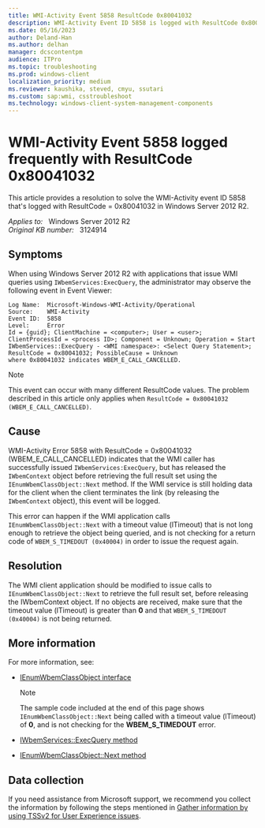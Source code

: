 ```yaml
---
title: WMI-Activity Event 5858 ResultCode 0x80041032
description: WMI-Activity Event ID 5858 is logged with ResultCode 0x80041032 when applications issue WMI queries.
ms.date: 05/16/2023
author: Deland-Han
ms.author: delhan
manager: dcscontentpm
audience: ITPro
ms.topic: troubleshooting
ms.prod: windows-client
localization_priority: medium
ms.reviewer: kaushika, steved, cmyu, ssutari
ms.custom: sap:wmi, csstroubleshoot
ms.technology: windows-client-system-management-components
---
```

# WMI-Activity Event 5858 logged frequently with ResultCode 0x80041032

This article provides a resolution to solve the WMI-Activity event ID 5858 that's logged with ResultCode = 0x80041032 in Windows Server 2012 R2.

_Applies to:_ &nbsp; Windows Server 2012 R2  
_Original KB number:_ &nbsp; 3124914

## Symptoms

When using Windows Server 2012 R2 with applications that issue WMI queries using `IWbemServices:ExecQuery`, the administrator may observe the following event in Event Viewer:

```output
Log Name:  Microsoft-Windows-WMI-Activity/Operational
Source:    WMI-Activity
Event ID:  5858
Level:     Error
Id = {guid}; ClientMachine = <computer>; User = <user>; ClientProcessId = <process ID>; Component = Unknown; Operation = Start IWbemServices::ExecQuery - <WMI namespace>: <Select Query Statement>; ResultCode = 0x80041032; PossibleCause = Unknown
where 0x80041032 indicates WBEM_E_CALL_CANCELLED.
```

> [!NOTE]
> This event can occur with many different ResultCode values. The problem described in this article only applies when `ResultCode = 0x80041032 (WBEM_E_CALL_CANCELLED)`.

## Cause

WMI-Activity Error 5858 with ResultCode = 0x80041032 (WBEM_E_CALL_CANCELLED) indicates that the WMI caller has successfully issued `IWbemServices:ExecQuery`, but has released the `IWbemContext` object before retrieving the full result set using the `IEnumWbemClassObject::Next` method. If the WMI service is still holding data for the client when the client terminates the link (by releasing the `IWbemContext` object), this event will be logged.

This error can happen if the WMI application calls `IEnumWbemClassObject::Next` with a timeout value (lTimeout) that is not long enough to retrieve the object being queried, and is not checking for a return code of `WBEM_S_TIMEDOUT (0x40004)` in order to issue the request again.

## Resolution

The WMI client application should be modified to issue calls to `IEnumWbemClassObject::Next` to retrieve the full result set, before releasing the IWbemContext object. If no objects are received, make sure that the timeout value (lTimeout) is greater than **0** and that `WBEM_S_TIMEDOUT (0x40004)` is not being returned.

## More information

For more information, see:

- [IEnumWbemClassObject interface](/windows/win32/api/wbemcli/nn-wbemcli-ienumwbemclassobject)

  > [!NOTE]
  > The sample code included at the end of this page shows `IEnumWbemClassObject::Next` being called with a timeout value (lTimeout) of **0**, and is not checking for the **WBEM_S_TIMEDOUT** error.

- [IWbemServices::ExecQuery method](/windows/win32/api/wbemcli/nf-wbemcli-iwbemservices-execquery)
- [IEnumWbemClassObject::Next method](/windows/win32/api/wbemcli/nf-wbemcli-ienumwbemclassobject-next)

## Data collection

If you need assistance from Microsoft support, we recommend you collect the information by following the steps mentioned in [Gather information by using TSSv2 for User Experience issues](../windows-troubleshooters/gather-information-using-tssv2-user-experience.md#wmi).
